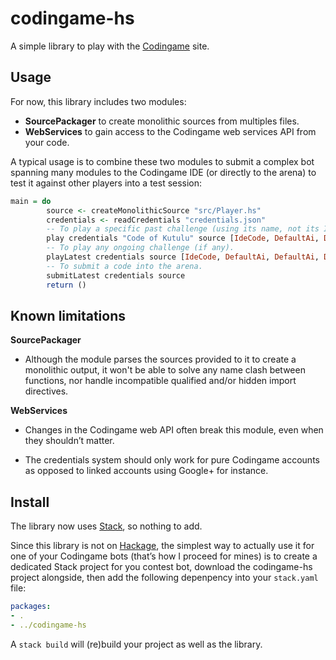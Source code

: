 codingame-hs
============

A simple library to play with the [Codingame](https://www.codingame.com/) site.

Usage
-----

For now, this library includes two modules:

-   **SourcePackager** to create monolithic sources from multiples files.
-   **WebServices** to gain access to the Codingame web services API from your code.

A typical usage is to combine these two modules to submit a complex bot spanning many modules to the
Codingame IDE (or directly to the arena) to test it against other players into a test session:

```haskell
main = do
        source <- createMonolithicSource "src/Player.hs"
        credentials <- readCredentials "credentials.json"
        -- To play a specific past challenge (using its name, not its ID).
        play credentials "Code of Kutulu" source [IdeCode, DefaultAi, DefaultAi, DefaultAi] Nothing
        -- To play any ongoing challenge (if any).
        playLatest credentials source [IdeCode, DefaultAi, DefaultAi, DefaultAi] Nothing
        -- To submit a code into the arena.
        submitLatest credentials source
        return ()
```

Known limitations
-----------------

**SourcePackager**

-   Although the module parses the sources provided to it to create a monolithic output, it won't be
    able to solve any name clash between functions, nor handle incompatible qualified and/or hidden
    import directives.

**WebServices**

-   Changes in the Codingame web API often break this module, even when they shouldn’t matter.

-   The credentials system should only work for pure Codingame accounts as opposed to linked
    accounts using Google+ for instance.

Install
-------

The library now uses [Stack](https://docs.haskellstack.org/), so nothing to add.

Since this library is not on [Hackage](https://hackage.haskell.org/),
the simplest way to actually use it for one of your Codingame bots (that’s how I proceed for mines)
is to create a dedicated Stack project for you contest bot,
download the codingame-hs project alongside,
then add the following depenpency into your `stack.yaml` file:

```yaml
packages:
- .
- ../codingame-hs
```

A `stack build` will (re)build your project as well as the library.

